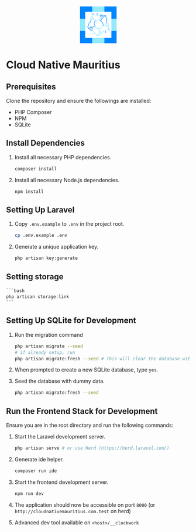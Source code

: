 <p align="center"><a href="https://community.cncf.io/cloud-native-mauritius/" target="_blank"><img src="https://raw.githubusercontent.com/cncf/artwork/3f0fb8808bff60f0899233e5e49aa1af055bb6ab/other/cncg/icon/color/cncg-icon-color.svg" width="100" alt="Cloud Native Community Groups Logo"></a></p>

<!-- <p align="center">
<a href="https://packagist.org/packages/laravel/framework"><img src="https://img.shields.io/packagist/l/laravel/framework" alt="License"></a>
</p> -->

# Cloud Native Mauritius

## Prerequisites

Clone the repository and ensure the followings are installed:

- PHP Composer
- NPM
- SQLite

## Install Dependencies

1. Install all necessary PHP dependencies.

    ```bash
    composer install
    ```

2. Install all necessary Node.js dependencies.

    ```bash
    npm install
    ```

## Setting Up Laravel

1. Copy `.env.example` to `.env` in the project root.

    ```bash
    cp .env.example .env
    ```

2. Generate a unique application key.

    ```bash
    php artisan key:generate
    ```

## Setting storage

    ```bash
    php artisan storage:link
    ```

## Setting Up SQLite for Development

1. Run the migration command

    ```bash
    php artisan migrate --seed 
    # if already setup, run
    php artisan migrate:fresh --seed # This will clear the database with new data
    ```

2. When prompted to create a new SQLite database, type `yes`.

3. Seed the database with dummy data.

    ```bash
    php artisan migrate:fresh --seed
    ```

## Run the Frontend Stack for Development

Ensure you are in the root directory and run the following commands:

1. Start the Laravel development server.

    ```bash
    php artisan serve # or use Herd (https://herd.laravel.com/)
    ```

2. Generate ide helper.

    ```bash
    composer run ide
    ```

3. Start the frontend development server.

    ```bash
    npm run dev
    ```

4. The application should now be accessible on port `8000` (or `http://cloudnativemauritius.com.test` on herd)

5. Advanced dev tool available on `<host>/__clockwork`

<!-- ## Contributing

Thank you for considering contributing to the Laravel framework! The contribution guide can be found in the [Laravel documentation](https://laravel.com/docs/contributions).

## Code of Conduct

In order to ensure that the Laravel community is welcoming to all, please review and abide by the [Code of Conduct](https://laravel.com/docs/contributions#code-of-conduct).

## Security Vulnerabilities

If you discover a security vulnerability within Laravel, please send an e-mail to Taylor Otwell via [taylor@laravel.com](mailto:taylor@laravel.com). All security vulnerabilities will be promptly addressed.

## License

The Laravel framework is open-sourced software licensed under the [MIT license](https://opensource.org/licenses/MIT). -->

